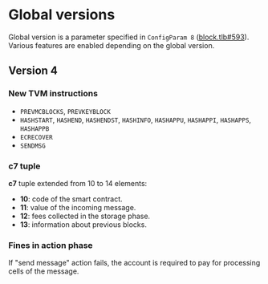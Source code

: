 # Global versions
Global version is a parameter specified in `ConfigParam 8` ([block.tlb#593](https://github.com/newton-blockchain/ton/blob/master/crypto/block/block.tlb#L593)).
Various features are enabled depending on the global version.

## Version 4

### New TVM instructions
* `PREVMCBLOCKS`, `PREVKEYBLOCK`
* `HASHSTART`, `HASHEND`, `HASHENDST`, `HASHINFO`, `HASHAPPU`, `HASHAPPI`, `HASHAPPS`, `HASHAPPB`
* `ECRECOVER`
* `SENDMSG`

### c7 tuple
**c7** tuple extended from 10 to 14 elements:
* **10**: code of the smart contract.
* **11**: value of the incoming message.
* **12**: fees collected in the storage phase.
* **13**: information about previous blocks.

### Fines in action phase
If "send message" action fails, the account is required to pay for processing cells of the message.